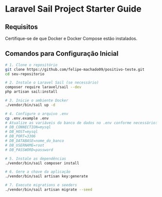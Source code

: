 # Laravel Sail Project Starter Guide

## Requisitos
Certifique-se de que Docker e Docker Compose estão instalados.

## Comandos para Configuração Inicial

```bash
# 1. Clone o repositório
git clone https://github.com/felipe-machado09/positivo-teste.git
cd seu-repositorio

# 2. Instale o Laravel Sail (se necessário)
composer require laravel/sail --dev
php artisan sail:install

# 3. Inicie o ambiente Docker
./vendor/bin/sail up -d

# 4. Configure o arquivo .env
cp .env.example .env
# Atualize as variáveis do banco de dados no .env conforme necessário:
# DB_CONNECTION=mysql
# DB_HOST=mysql
# DB_PORT=3306
# DB_DATABASE=nome_do_banco
# DB_USERNAME=root
# DB_PASSWORD=password

# 5. Instale as dependências
./vendor/bin/sail composer install

# 6. Gere a chave da aplicação
./vendor/bin/sail artisan key:generate

# 7. Execute migrations e seeders
./vendor/bin/sail artisan migrate --seed
